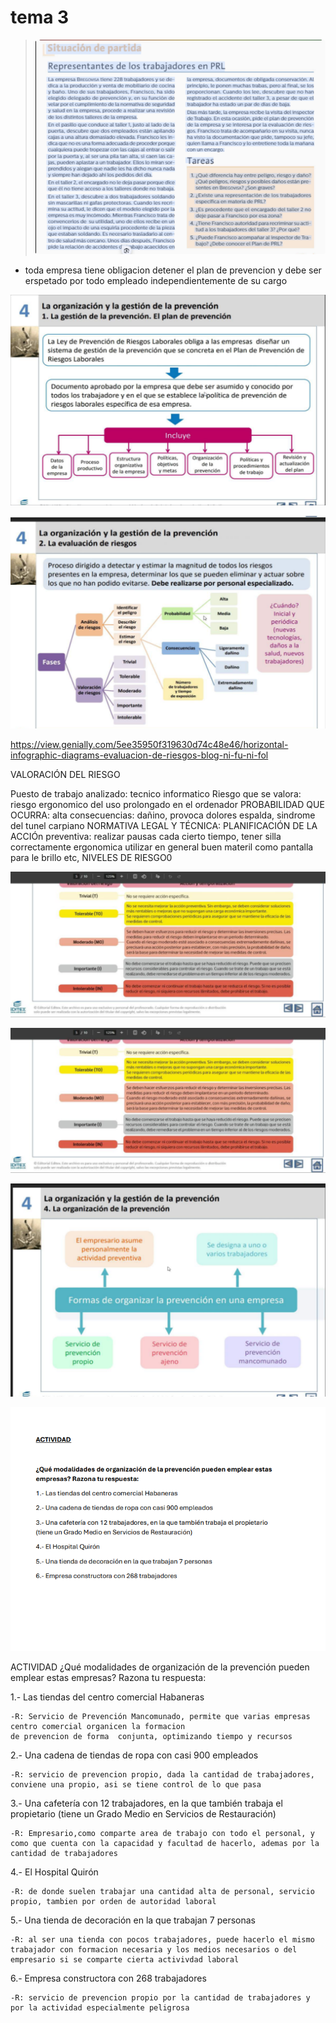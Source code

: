 # tema 3

> ![alt text](image-4.png)

- toda empresa tiene obligacion detener el plan de prevencion y debe ser erspetado por todo empleado independientemente de su cargo 

![alt text](image-6.png)

![alt text](image-5.png)


https://view.genially.com/5ee35950f319630d74c48e46/horizontal-infographic-diagrams-evaluacion-de-riesgos-blog-ni-fu-ni-fol


VALORACIÓN DEL RIESGO


Puesto de trabajo analizado: tecnico informatico 
Riesgo que se valora: riesgo ergonomico del uso prolongado en el ordenador
PROBABILIDAD QUE OCURRA: alta 
consecuencias: dañino, provoca dolores espalda, sindrome del tunel carpiano 
NORMATIVA LEGAL Y TÉCNICA: 
PLANIFICACIÓN DE LA ACCIÓn preventiva: realizar pausas cada cierto tiempo, tener silla correctamente ergonomica utilizar en general buen materil como pantalla para le brillo etc,
NIVELES DE RIESGO0

![alt text](image-7.png)


![alt text](image-7.png)

![alt text](image-8.png)



![alt text](image-9.png)


ACTIVIDAD
¿Qué modalidades de organización de la prevención pueden emplear estas empresas? Razona tu respuesta:

1.- Las tiendas del centro comercial Habaneras

    -R: Servicio de Prevención Mancomunado, permite que varias empresas centro comercial organicen la formacion
    de prevencion de forma  conjunta, optimizando tiempo y recursos


2.- Una cadena de tiendas de ropa con casi 900 empleados

    -R: servicio de prevencion propio, dada la cantidad de trabajadores, conviene una propio, asi se tiene control de lo que pasa


3.- Una cafetería con 12 trabajadores, en la que también trabaja el propietario (tiene un Grado Medio en Servicios de Restauración)

    -R: Empresario,como comparte area de trabajo con todo el personal, y como que cuenta con la capacidad y facultad de hacerlo, ademas por la cantidad de trabajadores


4.- El Hospital Quirón

    -R: de donde suelen trabajar una cantidad alta de personal, servicio propio, tambien por orden de autoridad laboral

5.- Una tienda de decoración en la que trabajan 7 personas

    -R: al ser una tienda con pocos trabajadores, puede hacerlo el mismo trabajador con formacion necesaria y los medios necesarios o del empresario si se comparte cierta activivdad laboral


6.- Empresa constructora con 268 trabajadores

    -R: servicio de prevencion propio por la cantidad de trabajadores y por la actividad especialmente peligrosa